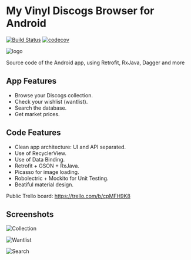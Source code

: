 # My Vinyl Discogs Browser for Android

[![Build Status](https://travis-ci.org/miquelbeltran/android-discogsbrowser.svg?branch=master)](https://travis-ci.org/miquelbeltran/android-discogsbrowser)
[![codecov](https://codecov.io/gh/miquelbeltran/android-discogsbrowser/branch/master/graph/badge.svg)](https://codecov.io/gh/miquelbeltran/android-discogsbrowser)

![logo](https://raw.githubusercontent.com/miquelbeltran/android-discogsbrowser/master/art/icon2.png)

Source code of the Android app, using Retrofit, RxJava, Dagger and more

## App Features

- Browse your Discogs collection.
- Check your wishlist (wantlist).
- Search the database.
- Get market prices.

## Code Features

- Clean app architecture: UI and API separated.
- Use of RecyclerView.
- Use of Data Binding.
- Retrofit + GSON + RxJava.
- Picasso for image loading.
- Robolectric + Mockito for Unit Testing. 
- Beatiful material design.

Public Trello board: https://trello.com/b/cpMFH9K8

## Screenshots


![Collection](https://raw.githubusercontent.com/miquelbeltran/android-discogsbrowser/master/art/screenshots/collection_640.png)

![Wantlist](https://raw.githubusercontent.com/miquelbeltran/android-discogsbrowser/master/art/screenshots/wantlist_640.png)

![Search](https://raw.githubusercontent.com/miquelbeltran/android-discogsbrowser/master/art/screenshots/search_640.png)
